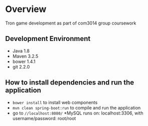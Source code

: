 # Overview
Tron game development as part of com3014 group coursework

## Development Environment
* Java 1.8
* Maven 3.2.5
* bower 1.4.1
* git 2.2.0

## How to install dependencies and run the application
* ```bower install``` to install web components
* ```mvn clean spring-boot:run``` to compile and run the application
* go to ```//localhost:8080/```
*MySQL runs on: localhost:3306, with username/password: root/root